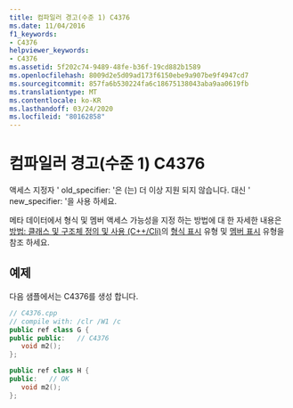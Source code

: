 ```yaml
---
title: 컴파일러 경고(수준 1) C4376
ms.date: 11/04/2016
f1_keywords:
- C4376
helpviewer_keywords:
- C4376
ms.assetid: 5f202c74-9489-48fe-b36f-19cd882b1589
ms.openlocfilehash: 8009d2e5d09ad173f6150ebe9a907be9f4947cd7
ms.sourcegitcommit: 857fa6b530224fa6c18675138043aba9aa0619fb
ms.translationtype: MT
ms.contentlocale: ko-KR
ms.lasthandoff: 03/24/2020
ms.locfileid: "80162858"
---
```

# <a name="compiler-warning-level-1-c4376"></a>컴파일러 경고(수준 1) C4376

액세스 지정자 ' old_specifier: '은 (는) 더 이상 지원 되지 않습니다. 대신 ' new_specifier: '을 사용 하세요.

메타 데이터에서 형식 및 멤버 액세스 가능성을 지정 하는 방법에 대 한 자세한 내용은 [방법: 클래스 및 구조체 정의 및 사용 (C++/Cli)](../../dotnet/how-to-define-and-consume-classes-and-structs-cpp-cli.md)의 [형식 표시](../../dotnet/how-to-define-and-consume-classes-and-structs-cpp-cli.md#BKMK_Type_visibility) 유형 및 [멤버 표시](../../dotnet/how-to-define-and-consume-classes-and-structs-cpp-cli.md#BKMK_Member_visibility) 유형을 참조 하세요.

## <a name="example"></a>예제

다음 샘플에서는 C4376를 생성 합니다.

```cpp
// C4376.cpp
// compile with: /clr /W1 /c
public ref class G {
public public:   // C4376
   void m2();
};

public ref class H {
public:   // OK
   void m2();
};
```
